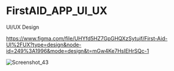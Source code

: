 # FirstAID_APP_UI_UX
 UI/UX Design
 
 https://www.figma.com/file/UHYfd5HZ7GpGHQXzSytujf/First-Aid-UI%2FUX?type=design&node-id=249%3A1996&mode=design&t=mGw4Ke7HsIEHrSQc-1
 

![Screenshot_43](https://github.com/user-attachments/assets/2c6be15e-d384-46ef-b9e6-a85aa4ae3b2d)
